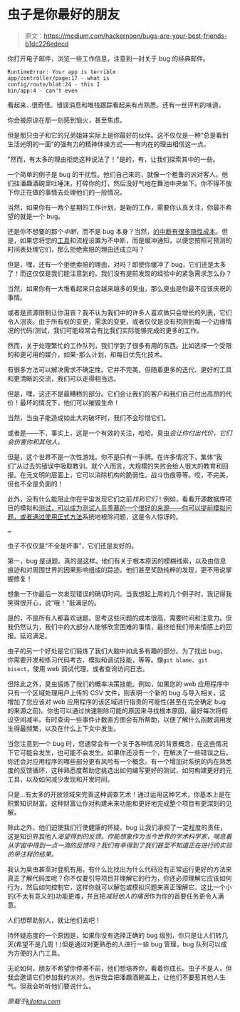 # 虫子是你最好的朋友

> 原文：<https://medium.com/hackernoon/bugs-are-your-best-friends-b1dc226edecd>

你打开电子邮件，浏览一些工作信息，注意到一封关于 bug 的经典邮件。

```
RuntimeError: Your app is terrible  
app/controller/page:17 - what is  
config/route/blah:24 - this I  
bin/app:4 - can't even
```

看起来…很奇怪。错误消息和堆栈跟踪看起来有点熟悉。还有一丝评判的味道。

你会被原谅在那一刻感到恼火，甚至焦虑。

但是那只虫子和它的兄弟姐妹实际上是你最好的伙伴。这不仅仅是一种“总是看到生活光明的一面”的强有力的精神体操方式——有内在的理由相信这一点。

"然而，有太多的理由拒绝这种说法了！"是的，有，让我们探索其中的一些。

一个简单的例子是 bug 的干扰性。他们自己来的，就像一个粗鲁的派对客人。他们往潘趣酒碗里吐唾沫，打碎你的灯，然后没好气地在舞池中央坐下。你不得不放下你正在做的事情去处理他们的一般情况。

当然，如果你有一两个星期的工作计划，是新的工作，需要你认真关注，你最不希望的就是一个 bug。

还是你不想要的那个*中断*，而不是 bug 本身？当然，[的中断有很多隐性成本](https://www.ics.uci.edu/~gmark/chi08-mark.pdf)。但是，如果您将您的[工具](https://hackernoon.com/tagged/tools)和流程设置为不中断，而是缓冲通知，以便您按照可预测的时间表处理它们，那么拒绝索赔的理由还成立吗？

但是，嘿，还有一个拒绝索赔的理由，对吗？即使你缓冲了 bug，它们还是太多了！而这仅仅是我们能注意到的。我们没有提前发现的经验中的紧急需求怎么办？

当然，如果你有一大堆看起来只会越来越多的臭虫，那么臭虫是你最不应该庆祝的事情。

或者是资源限制让你沮丧？我不认为我们中的许多人喜欢做只会增长的列表，它们令人沮丧。由于所有权的变更，需求的变更，或者仅仅是没有预测到每一个边缘情况的代码/测试，我们可能经常会有比我们实际能够完成的更多的工作。

然而，关于处理繁忙的工作队列，我们学到了很多有用的东西。比如选择一个受限的和更可用的媒介，如果-那么计划，和每日优先化技术。

有很多方法可以解决需求不确定性。它并不完美，但随着更多的迭代、更好的工具和更清晰的交流，我们可以走得相当远。

但是，嘿，这还不是最糟糕的部分。它们会让我们的客户和我们自己付出高昂的代价！最坏的情况下，他们可以摧毁生命！

当然，当虫子能造成如此大的破坏时，我们不会珍惜它们。

或者是——不，事实上，这是一个有效的关注，哈哈。臭虫*会让你付出代价，它们会伤害你和其他人。*

但是，这个世界不是一次性游戏。你不是只有一手牌。在许多情况下，集体“我们”从过去的错误中吸取教训。就个人而言，大规模的失败会给人很大的教育和回报。在元文明的层面上，它可以消除机构的脆弱性。战斗伤痕等等。哎，不完美，但也不全是负面的！

此外，没有什么能阻止你在宇宙发现它们之前*找到它们*！例如，看看开源数据库项目的模拟和[测试，可以成为测试人员羡慕的一个很好的来源——你可以提前模拟问题，或者通过使用](https://www.sqlite.org/testing.html)[正式方法](/espark-engineering-blog/formal-methods-in-practice-8f20d72bce4f)系统地根除问题，这是令人惊讶的。

~

虫子不仅仅是“不全是坏事”，它们还是友好的。

第一，bug 是谜题。真的是这样。他们有关于根本原因的模糊线索，以及由信息痕迹和对周围世界的因果影响组成的踪迹。他们甚至奖励纯粹的发现，更不用说掌握修复！

想象一下你最后一次发现错误的确切时间。当我想起上周的几个例子时，我记得我笑得很开心，说“哦！”挺满足的。

是的，不是所有人都喜欢谜题。思考这些问题的成本很高，需要时间和注意力。但我仍然认为，我们中的大部分人能够欣赏困难的事情，最终给我们带来情感上的回报。延迟满足。

虫子的另一个好处是它们锻炼了我们大脑中如此多有趣的部分。为了找出 bug，你需要开发和练习代码考古、模拟和调试技能，等等。像`git blame`、`git bisect`，使用 web 调试代理，或者查询访问日志。

但除此之外，臭虫锻炼了我们的概率决策技能。例如，如果您的 web 应用程序中只有一个区域处理用户上传的 CSV 文件，则表明一个新的 bug 与导入相关，这增加了您应该对 web 应用程序的该区域进行指责的可能性(甚至在完全确定 bug 的来源之前)。你也可以通过快速剔除可能的原因来寻找根本原因，最好每次将假设空间减半。有时查询一些事件计数直方图会有所帮助，以便了解什么函数调用发生得最频繁，以及在什么上下文中发生。

当您注意到一个 bug 时，您通常会有一个关于各种情况的背景概念，在这些情况下它可能会发生，也可能不会发生。如果你还没有一个，在解决了一些错误之后，你还会对应用程序的哪些部分更有风险有一个概念。有一个增加对系统的内在熟悉度的反馈循环，这种熟悉度帮助您挑选出如何编写更好的测试，如何构建更好的元工具，以及如何减少发现和开发时间。

只是…有太多的开放领域来完善这种调查艺术！通过运用这种艺术，你基本上是在积累知识财富。这种财富让你对构建未来功能和更好地完成整个项目有更深刻的见解。

除此之外，他们迫使我们行使健康的怀疑。bug 让我们承担了一定程度的责任，这是知识界其他人*渴望得到的反馈。你能想象作为当今世界的学术科学家，*喘息着*从宇宙中得到一点一滴的反馈吗？我们有幸得到了我们甚至不知道正在进行的实验的带注释的结果。*

我认为臭虫甚至对登机有用。有什么比找出为什么代码没有正常运行更好的方法来真正了解代码库呢？你不仅要引导项目并理解它的行为，你还必须理解它应该如何行为，然后如何控制它，这样你就可以解包或模拟问题来真正理解它。这比一个小的(不太有意义的)功能更难，并且把*减轻他人的痛苦*作为你的首要任务更令人满意。

人们想帮助别人，就让他们去吧！

持怀疑态度的一个原因是，如果你没有选择正确的 bug 级别，你只是让人们转几天(希望不是几周！)但是通过对更熟悉的人进行一些 bug 管理，bug 队列可以成为方便的入门工具。

无论如何，朋友不希望你停滞不前，他们想培养你，看着你成长。虫子不是人，但我会邀请它们参加我的派对。也许我会把潘趣酒碗盖上，让他们不要惹其他人生气。但我会听听他们要说什么。

*原载于*[*kilotau.com*](https://kilotau.com/)